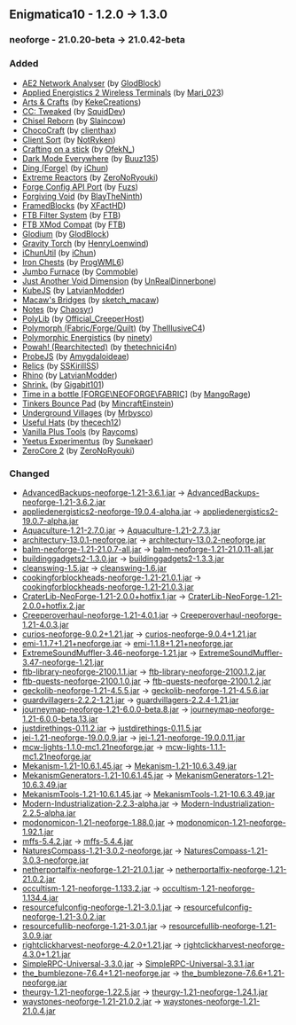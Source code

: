 ## Enigmatica10 - 1.2.0 -> 1.3.0

### neoforge - 21.0.20-beta -> 21.0.42-beta

### Added

  * [AE2 Network Analyser](https://www.curseforge.com/minecraft/mc-mods/ae2-network-analyser) (by [GlodBlock](https://www.curseforge.com/members/GlodBlock/projects))
  * [Applied Energistics 2 Wireless Terminals](https://www.curseforge.com/minecraft/mc-mods/applied-energistics-2-wireless-terminals) (by [Mari_023](https://www.curseforge.com/members/Mari_023/projects))
  * [Arts & Crafts](https://www.curseforge.com/minecraft/mc-mods/artsandcrafts) (by [KekeCreations](https://www.curseforge.com/members/KekeCreations/projects))
  * [CC: Tweaked](https://www.curseforge.com/minecraft/mc-mods/cc-tweaked) (by [SquidDev](https://www.curseforge.com/members/SquidDev/projects))
  * [Chisel Reborn](https://www.curseforge.com/minecraft/mc-mods/chisel-reborn) (by [Slaincow](https://www.curseforge.com/members/Slaincow/projects))
  * [ChocoCraft](https://www.curseforge.com/minecraft/mc-mods/chococraft) (by [clienthax](https://www.curseforge.com/members/clienthax/projects))
  * [Client Sort](https://www.curseforge.com/minecraft/mc-mods/clientsort) (by [NotRyken](https://www.curseforge.com/members/NotRyken/projects))
  * [Crafting on a stick](https://www.curseforge.com/minecraft/mc-mods/crafting-on-a-stick) (by [OfekN_](https://www.curseforge.com/members/OfekN_/projects))
  * [Dark Mode Everywhere](https://www.curseforge.com/minecraft/mc-mods/dark-mode-everywhere) (by [Buuz135](https://www.curseforge.com/members/Buuz135/projects))
  * [Ding (Forge)](https://www.curseforge.com/minecraft/mc-mods/ding) (by [iChun](https://www.curseforge.com/members/iChun/projects))
  * [Extreme Reactors](https://www.curseforge.com/minecraft/mc-mods/extreme-reactors) (by [ZeroNoRyouki](https://www.curseforge.com/members/ZeroNoRyouki/projects))
  * [Forge Config API Port](https://www.curseforge.com/minecraft/mc-mods/forge-config-api-port-fabric) (by [Fuzs](https://www.curseforge.com/members/Fuzs/projects))
  * [Forgiving Void](https://www.curseforge.com/minecraft/mc-mods/forgiving-void) (by [BlayTheNinth](https://www.curseforge.com/members/BlayTheNinth/projects))
  * [FramedBlocks](https://www.curseforge.com/minecraft/mc-mods/framedblocks) (by [XFactHD](https://www.curseforge.com/members/XFactHD/projects))
  * [FTB Filter System](https://www.curseforge.com/minecraft/mc-mods/ftb-filter-system) (by [FTB](https://www.curseforge.com/members/FTB/projects))
  * [FTB XMod Compat](https://www.curseforge.com/minecraft/mc-mods/ftb-xmod-compat) (by [FTB](https://www.curseforge.com/members/FTB/projects))
  * [Glodium](https://www.curseforge.com/minecraft/mc-mods/glodium) (by [GlodBlock](https://www.curseforge.com/members/GlodBlock/projects))
  * [Gravity Torch](https://www.curseforge.com/minecraft/mc-mods/gravity-torch) (by [HenryLoenwind](https://www.curseforge.com/members/HenryLoenwind/projects))
  * [iChunUtil](https://www.curseforge.com/minecraft/mc-mods/ichunutil) (by [iChun](https://www.curseforge.com/members/iChun/projects))
  * [Iron Chests](https://www.curseforge.com/minecraft/mc-mods/iron-chests) (by [ProgWML6](https://www.curseforge.com/members/ProgWML6/projects))
  * [Jumbo Furnace](https://www.curseforge.com/minecraft/mc-mods/jumbo-furnace) (by [Commoble](https://www.curseforge.com/members/Commoble/projects))
  * [Just Another Void Dimension](https://www.curseforge.com/minecraft/mc-mods/javd) (by [UnRealDinnerbone](https://www.curseforge.com/members/UnRealDinnerbone/projects))
  * [KubeJS](https://www.curseforge.com/minecraft/mc-mods/kubejs) (by [LatvianModder](https://www.curseforge.com/members/LatvianModder/projects))
  * [Macaw's Bridges](https://www.curseforge.com/minecraft/mc-mods/macaws-bridges) (by [sketch_macaw](https://www.curseforge.com/members/sketch_macaw/projects))
  * [Notes](https://www.curseforge.com/minecraft/mc-mods/notes) (by [Chaosyr](https://www.curseforge.com/members/Chaosyr/projects))
  * [PolyLib](https://www.curseforge.com/minecraft/mc-mods/polylib) (by [Official_CreeperHost](https://www.curseforge.com/members/Official_CreeperHost/projects))
  * [Polymorph (Fabric/Forge/Quilt)](https://www.curseforge.com/minecraft/mc-mods/polymorph) (by [TheIllusiveC4](https://www.curseforge.com/members/TheIllusiveC4/projects))
  * [Polymorphic Energistics](https://www.curseforge.com/minecraft/mc-mods/polymorphic-energistics) (by [ninety](https://www.curseforge.com/members/ninety/projects))
  * [Powah! (Rearchitected)](https://www.curseforge.com/minecraft/mc-mods/powah-rearchitected) (by [thetechnici4n](https://www.curseforge.com/members/thetechnici4n/projects))
  * [ProbeJS](https://www.curseforge.com/minecraft/mc-mods/probejs) (by [Amygdaloideae](https://www.curseforge.com/members/Amygdaloideae/projects))
  * [Relics](https://www.curseforge.com/minecraft/mc-mods/relics-mod) (by [SSKirillSS](https://www.curseforge.com/members/SSKirillSS/projects))
  * [Rhino](https://www.curseforge.com/minecraft/mc-mods/rhino) (by [LatvianModder](https://www.curseforge.com/members/LatvianModder/projects))
  * [Shrink.](https://www.curseforge.com/minecraft/mc-mods/shrink_) (by [Gigabit101](https://www.curseforge.com/members/Gigabit101/projects))
  * [Time in a bottle [FORGE\NEOFORGE\FABRIC]](https://www.curseforge.com/minecraft/mc-mods/time-in-a-bottle-universal) (by [MangoRage](https://www.curseforge.com/members/MangoRage/projects))
  * [Tinkers Bounce Pad](https://www.curseforge.com/minecraft/mc-mods/tinkers-bounce-pad) (by [MincraftEinstein](https://www.curseforge.com/members/MincraftEinstein/projects))
  * [Underground Villages](https://www.curseforge.com/minecraft/mc-mods/underground-villages) (by [Mrbysco](https://www.curseforge.com/members/Mrbysco/projects))
  * [Useful Hats](https://www.curseforge.com/minecraft/mc-mods/useful-hats) (by [thecech12](https://www.curseforge.com/members/thecech12/projects))
  * [Vanilla Plus Tools](https://www.curseforge.com/minecraft/mc-mods/vanilla-tools) (by [Raycoms](https://www.curseforge.com/members/Raycoms/projects))
  * [Yeetus Experimentus](https://www.curseforge.com/minecraft/mc-mods/yeetusexperimentus) (by [Sunekaer](https://www.curseforge.com/members/Sunekaer/projects))
  * [ZeroCore 2](https://www.curseforge.com/minecraft/mc-mods/zerocore) (by [ZeroNoRyouki](https://www.curseforge.com/members/ZeroNoRyouki/projects))

### Changed

  * [AdvancedBackups-neoforge-1.21-3.6.1.jar](https://www.curseforge.com/minecraft/mc-mods/advanced-backups/files/5454253) -> [AdvancedBackups-neoforge-1.21-3.6.2.jar](https://www.curseforge.com/minecraft/mc-mods/advanced-backups/files/5468507)
  * [appliedenergistics2-neoforge-19.0.4-alpha.jar](https://www.curseforge.com/minecraft/mc-mods/applied-energistics-2/files/5442679) -> [appliedenergistics2-19.0.7-alpha.jar](https://www.curseforge.com/minecraft/mc-mods/applied-energistics-2/files/5480501)
  * [Aquaculture-1.21-2.7.0.jar](https://www.curseforge.com/minecraft/mc-mods/aquaculture/files/5442604) -> [Aquaculture-1.21-2.7.3.jar](https://www.curseforge.com/minecraft/mc-mods/aquaculture/files/5484631)
  * [architectury-13.0.1-neoforge.jar](https://www.curseforge.com/minecraft/mc-mods/architectury-api/files/5424664) -> [architectury-13.0.2-neoforge.jar](https://www.curseforge.com/minecraft/mc-mods/architectury-api/files/5472559)
  * [balm-neoforge-1.21-21.0.7-all.jar](https://www.curseforge.com/minecraft/mc-mods/balm/files/5442096) -> [balm-neoforge-1.21-21.0.11-all.jar](https://www.curseforge.com/minecraft/mc-mods/balm/files/5485041)
  * [buildinggadgets2-1.3.0.jar](https://www.curseforge.com/minecraft/mc-mods/building-gadgets/files/5442392) -> [buildinggadgets2-1.3.3.jar](https://www.curseforge.com/minecraft/mc-mods/building-gadgets/files/5464117)
  * [cleanswing-1.5.jar](https://www.curseforge.com/minecraft/mc-mods/clean-swing-through-grass/files/5430474) -> [cleanswing-1.6.jar](https://www.curseforge.com/minecraft/mc-mods/clean-swing-through-grass/files/5481920)
  * [cookingforblockheads-neoforge-1.21-21.0.1.jar](https://www.curseforge.com/minecraft/mc-mods/cooking-for-blockheads/files/5427027) -> [cookingforblockheads-neoforge-1.21-21.0.3.jar](https://www.curseforge.com/minecraft/mc-mods/cooking-for-blockheads/files/5476978)
  * [CraterLib-NeoForge-1.21-2.0.0+hotfix.1.jar](https://www.curseforge.com/minecraft/mc-mods/craterlib/files/5426707) -> [CraterLib-NeoForge-1.21-2.0.0+hotfix.2.jar](https://www.curseforge.com/minecraft/mc-mods/craterlib/files/5468655)
  * [Creeperoverhaul-neoforge-1.21-4.0.1.jar](https://www.curseforge.com/minecraft/mc-mods/creeper-overhaul/files/5451229) -> [Creeperoverhaul-neoforge-1.21-4.0.3.jar](https://www.curseforge.com/minecraft/mc-mods/creeper-overhaul/files/5483979)
  * [curios-neoforge-9.0.2+1.21.jar](https://www.curseforge.com/minecraft/mc-mods/curios-continuation/files/5441959) -> [curios-neoforge-9.0.4+1.21.jar](https://www.curseforge.com/minecraft/mc-mods/curios-continuation/files/5476603)
  * [emi-1.1.7+1.21+neoforge.jar](https://www.curseforge.com/minecraft/mc-mods/emi/files/5436759) -> [emi-1.1.8+1.21+neoforge.jar](https://www.curseforge.com/minecraft/mc-mods/emi/files/5481786)
  * [ExtremeSoundMuffler-3.46-neoforge-1.21.jar](https://www.curseforge.com/minecraft/mc-mods/extreme-sound-muffler/files/5425215) -> [ExtremeSoundMuffler-3.47-neoforge-1.21.jar](https://www.curseforge.com/minecraft/mc-mods/extreme-sound-muffler/files/5486270)
  * [ftb-library-neoforge-2100.1.1.jar](https://www.curseforge.com/minecraft/mc-mods/ftb-library-forge/files/5454538) -> [ftb-library-neoforge-2100.1.2.jar](https://www.curseforge.com/minecraft/mc-mods/ftb-library-forge/files/5482367)
  * [ftb-quests-neoforge-2100.1.0.jar](https://www.curseforge.com/minecraft/mc-mods/ftb-quests-forge/files/5453223) -> [ftb-quests-neoforge-2100.1.2.jar](https://www.curseforge.com/minecraft/mc-mods/ftb-quests-forge/files/5482829)
  * [geckolib-neoforge-1.21-4.5.5.jar](https://www.curseforge.com/minecraft/mc-mods/geckolib/files/5427184) -> [geckolib-neoforge-1.21-4.5.6.jar](https://www.curseforge.com/minecraft/mc-mods/geckolib/files/5460144)
  * [guardvillagers-2.2.2-1.21.jar](https://www.curseforge.com/minecraft/mc-mods/guard-villagers/files/5446335) -> [guardvillagers-2.2.4-1.21.jar](https://www.curseforge.com/minecraft/mc-mods/guard-villagers/files/5486430)
  * [journeymap-neoforge-1.21-6.0.0-beta.8.jar](https://www.curseforge.com/minecraft/mc-mods/journeymap/files/5452643) -> [journeymap-neoforge-1.21-6.0.0-beta.13.jar](https://www.curseforge.com/minecraft/mc-mods/journeymap/files/5485234)
  * [justdirethings-0.11.2.jar](https://www.curseforge.com/minecraft/mc-mods/just-dire-things/files/5443154) -> [justdirethings-0.11.5.jar](https://www.curseforge.com/minecraft/mc-mods/just-dire-things/files/5483148)
  * [jei-1.21-neoforge-19.0.0.9.jar](https://www.curseforge.com/minecraft/mc-mods/jei/files/5447427) -> [jei-1.21-neoforge-19.0.0.11.jar](https://www.curseforge.com/minecraft/mc-mods/jei/files/5466551)
  * [mcw-lights-1.1.0-mc1.21neoforge.jar](https://www.curseforge.com/minecraft/mc-mods/macaws-lights-and-lamps/files/5450269) -> [mcw-lights-1.1.1-mc1.21neoforge.jar](https://www.curseforge.com/minecraft/mc-mods/macaws-lights-and-lamps/files/5473578)
  * [Mekanism-1.21-10.6.1.45.jar](https://www.curseforge.com/minecraft/mc-mods/mekanism/files/5433143) -> [Mekanism-1.21-10.6.3.49.jar](https://www.curseforge.com/minecraft/mc-mods/mekanism/files/5478403)
  * [MekanismGenerators-1.21-10.6.1.45.jar](https://www.curseforge.com/minecraft/mc-mods/mekanism-generators/files/5433146) -> [MekanismGenerators-1.21-10.6.3.49.jar](https://www.curseforge.com/minecraft/mc-mods/mekanism-generators/files/5478406)
  * [MekanismTools-1.21-10.6.1.45.jar](https://www.curseforge.com/minecraft/mc-mods/mekanism-tools/files/5433147) -> [MekanismTools-1.21-10.6.3.49.jar](https://www.curseforge.com/minecraft/mc-mods/mekanism-tools/files/5478407)
  * [Modern-Industrialization-2.2.3-alpha.jar](https://www.curseforge.com/minecraft/mc-mods/modern-industrialization/files/5447021) -> [Modern-Industrialization-2.2.5-alpha.jar](https://www.curseforge.com/minecraft/mc-mods/modern-industrialization/files/5482720)
  * [modonomicon-1.21-neoforge-1.88.0.jar](https://www.curseforge.com/minecraft/mc-mods/modonomicon/files/5457839) -> [modonomicon-1.21-neoforge-1.92.1.jar](https://www.curseforge.com/minecraft/mc-mods/modonomicon/files/5481761)
  * [mffs-5.4.2.jar](https://www.curseforge.com/minecraft/mc-mods/mffs/files/5450849) -> [mffs-5.4.4.jar](https://www.curseforge.com/minecraft/mc-mods/mffs/files/5475469)
  * [NaturesCompass-1.21-3.0.2-neoforge.jar](https://www.curseforge.com/minecraft/mc-mods/natures-compass/files/5456506) -> [NaturesCompass-1.21-3.0.3-neoforge.jar](https://www.curseforge.com/minecraft/mc-mods/natures-compass/files/5474686)
  * [netherportalfix-neoforge-1.21-21.0.1.jar](https://www.curseforge.com/minecraft/mc-mods/netherportalfix/files/5427084) -> [netherportalfix-neoforge-1.21-21.0.2.jar](https://www.curseforge.com/minecraft/mc-mods/netherportalfix/files/5472056)
  * [occultism-1.21-neoforge-1.133.2.jar](https://www.curseforge.com/minecraft/mc-mods/occultism/files/5457282) -> [occultism-1.21-neoforge-1.134.4.jar](https://www.curseforge.com/minecraft/mc-mods/occultism/files/5481812)
  * [resourcefulconfig-neoforge-1.21-3.0.1.jar](https://www.curseforge.com/minecraft/mc-mods/resourceful-config/files/5450946) -> [resourcefulconfig-neoforge-1.21-3.0.2.jar](https://www.curseforge.com/minecraft/mc-mods/resourceful-config/files/5481990)
  * [resourcefullib-neoforge-1.21-3.0.1.jar](https://www.curseforge.com/minecraft/mc-mods/resourceful-lib/files/5443192) -> [resourcefullib-neoforge-1.21-3.0.9.jar](https://www.curseforge.com/minecraft/mc-mods/resourceful-lib/files/5483169)
  * [rightclickharvest-neoforge-4.2.0+1.21.jar](https://www.curseforge.com/minecraft/mc-mods/rightclickharvest/files/5427523) -> [rightclickharvest-neoforge-4.3.0+1.21.jar](https://www.curseforge.com/minecraft/mc-mods/rightclickharvest/files/5478983)
  * [SimpleRPC-Universal-3.3.0.jar](https://www.curseforge.com/minecraft/mc-mods/simple-discord-rpc/files/5425186) -> [SimpleRPC-Universal-3.3.1.jar](https://www.curseforge.com/minecraft/mc-mods/simple-discord-rpc/files/5468674)
  * [the_bumblezone-7.6.4+1.21-neoforge.jar](https://www.curseforge.com/minecraft/mc-mods/the-bumblezone-forge/files/5457787) -> [the_bumblezone-7.6.6+1.21-neoforge.jar](https://www.curseforge.com/minecraft/mc-mods/the-bumblezone-forge/files/5477999)
  * [theurgy-1.21-neoforge-1.22.5.jar](https://www.curseforge.com/minecraft/mc-mods/theurgy/files/5453367) -> [theurgy-1.21-neoforge-1.24.1.jar](https://www.curseforge.com/minecraft/mc-mods/theurgy/files/5481597)
  * [waystones-neoforge-1.21-21.0.2.jar](https://www.curseforge.com/minecraft/mc-mods/waystones/files/5443426) -> [waystones-neoforge-1.21-21.0.4.jar](https://www.curseforge.com/minecraft/mc-mods/waystones/files/5484829)

